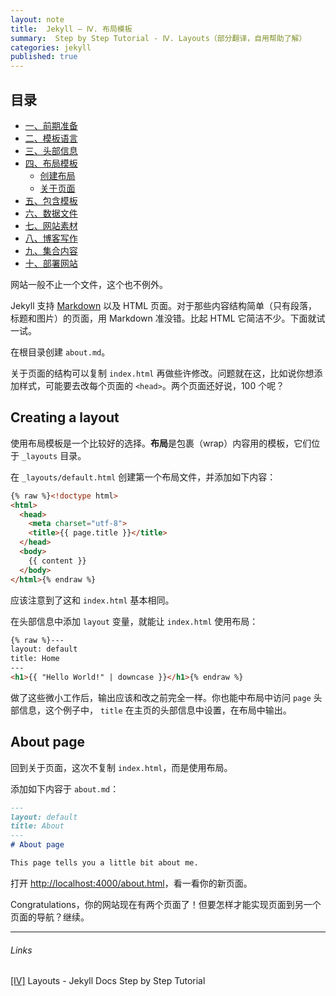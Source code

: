 ```yaml
---
layout: note
title:  Jekyll — Ⅳ. 布局模板
summary:  Step by Step Tutorial - Ⅳ. Layouts（部分翻译，自用帮助了解）
categories: jekyll
published: true
---
```


## 目录

- [一、前期准备 ](../jekyll/01st-setup.html)
- [二、模板语言 ](../jekyll/02nd-Liquid.html)
- [三、头部信息  ](../jekyll/03rd-Front-Matter.html)
- [四、布局模板 ](../jekyll/04th-Layouts.html)
	- [创建布局](#creating-a-layout)
	- [关于页面](#about-page) 
- [五、包含模板 ](../jekyll/05th-Includes.html)
- [六、数据文件 ](../jekyll/06th-Data-Files.html)
- [七、网站素材 ](../jekyll/07th-Assets.html)
- [八、博客写作 ](../jekyll/08th-Blogging.html)
- [九、集合内容 ](../jekyll/09th-Collections.html)
- [十、部署网站 ](../jekyll/10th-Deployment.html)

网站一般不止一个文件，这个也不例外。

Jekyll 支持 [Markdown](https://daringfireball.net/projects/markdown/syntax) 以及 HTML 页面。对于那些内容结构简单（只有段落，标题和图片）的页面，用 Markdown 准没错。比起 HTML 它简洁不少。下面就试一试。

在根目录创建 `about.md`。 

关于页面的结构可以复制 `index.html` 再做些许修改。问题就在这，比如说你想添加样式，可能要去改每个页面的 `<head>`。两个页面还好说，100 个呢？

## Creating a layout
使用布局模板是一个比较好的选择。**布局**是包裹（wrap）内容用的模板，它们位于 `_layouts` 目录。

在 `_layouts/default.html` 创建第一个布局文件，并添加如下内容：
```html
{% raw %}<!doctype html>
<html>
  <head>
    <meta charset="utf-8">
    <title>{{ page.title }}</title>
  </head>
  <body>
    {{ content }}
  </body>
</html>{% endraw %}
```

应该注意到了这和 `index.html` 基本相同。

在头部信息中添加 `layout` 变量，就能让 `index.html` 使用布局：
```html
{% raw %}---
layout: default
title: Home
---
<h1>{{ "Hello World!" | downcase }}</h1>{% endraw %}
```
做了这些微小工作后，输出应该和改之前完全一样。你也能中布局中访问 `page` 头部信息，这个例子中， `title` 在主页的头部信息中设置，在布局中输出。

## About page
回到关于页面，这次不复制 `index.html`，而是使用布局。

添加如下内容于 `about.md`：
```markdown
---
layout: default
title: About
---
# About page

This page tells you a little bit about me.
```

打开 [http://localhost:4000/about.html](http://localhost:4000/about.html)，看一看你的新页面。

Congratulations，你的网站现在有两个页面了！但要怎样才能实现页面到另一个页面的导航？继续。

---
###### Links
[[Ⅳ]](https://jekyllrb.com/docs/step-by-step/01-setup/) Layouts - Jekyll Docs Step by Step Tutorial

